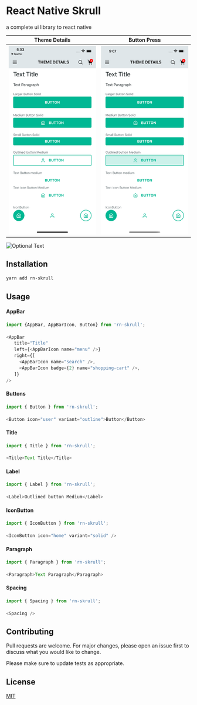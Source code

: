 # React Native Skrull


a complete ui library to react native

| Theme Details      | Button Press     |
|------------|-------------|
| <img src="./examples/assets/example.png" width="250"> | <img src="./examples/assets/example2.png" width="250"> |

![Optional Text]()

## Installation

```bash
yarn add rn-skrull
```

## Usage

#### AppBar

```javascript
import {AppBar, AppBarIcon, Button} from 'rn-skrull';

<AppBar
   title="Title"
   left={<AppBarIcon name="menu" />}
   right={[
     <AppBarIcon name="search" />,
     <AppBarIcon badge={2} name="shopping-cart" />,
   ]}
/>
```
#### Buttons
```javascript
import { Button } from 'rn-skrull';

<Button icon="user" variant="outline">Button</Button>

```

#### Title
```javascript
import { Title } from 'rn-skrull';

<Title>Text Title</Title>

```

#### Label
```javascript
import { Label } from 'rn-skrull';

<Label>Outlined button Medium</Label>

```

#### IconButton
```javascript
import { IconButton } from 'rn-skrull';

<IconButton icon="home" variant="solid" />
```

#### Paragraph
```javascript
import { Paragraph } from 'rn-skrull';

<Paragraph>Text Paragraph</Paragraph>
```

#### Spacing
```javascript
import { Spacing } from 'rn-skrull';

<Spacing />
```

## Contributing
Pull requests are welcome. For major changes, please open an issue first to discuss what you would like to change.

Please make sure to update tests as appropriate.

## License
[MIT](https://choosealicense.com/licenses/mit/)
